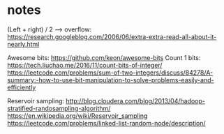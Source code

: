 # notes
(Left + right) / 2 --> overflow: https://research.googleblog.com/2006/06/extra-extra-read-all-about-it-nearly.html

Awesome bits: https://github.com/keon/awesome-bits
Count 1 bits: https://tech.liuchao.me/2016/11/count-bits-of-integer/
https://leetcode.com/problems/sum-of-two-integers/discuss/84278/A-summary:-how-to-use-bit-manipulation-to-solve-problems-easily-and-efficiently

Reservoir sampling: http://blog.cloudera.com/blog/2013/04/hadoop-stratified-randosampling-algorithm/
https://en.wikipedia.org/wiki/Reservoir_sampling
https://leetcode.com/problems/linked-list-random-node/description/
